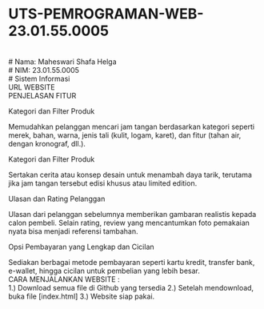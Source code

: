 # UTS-PEMROGRAMAN-WEB-23.01.55.0005
<br>
# Nama: Maheswari Shafa Helga
<br>
# NIM: 23.01.55.0005
<br>
# Sistem Informasi
<br>
URL WEBSITE
<br>
PENJELASAN FITUR
<br>
<p>Kategori dan Filter Produk</p>
Memudahkan pelanggan mencari jam tangan berdasarkan kategori seperti merek, bahan, warna, jenis tali (kulit, logam, karet), dan fitur (tahan air, dengan kronograf, dll.).
<br>
<p>Kategori dan Filter Produk</p>
Sertakan cerita atau konsep desain untuk menambah daya tarik, terutama jika jam tangan tersebut edisi khusus atau limited edition.
<br>
<p>Ulasan dan Rating Pelanggan</p>
Ulasan dari pelanggan sebelumnya memberikan gambaran realistis kepada calon pembeli. Selain rating, review yang mencantumkan foto pemakaian nyata bisa menjadi referensi tambahan.
<br>
<p>Opsi Pembayaran yang Lengkap dan Cicilan</p>
Sediakan berbagai metode pembayaran seperti kartu kredit, transfer bank, e-wallet, hingga cicilan untuk pembelian yang lebih besar.
<br>
CARA MENJALANKAN WEBSITE :
<br>
1.) Download semua file di Github yang tersedia
2.) Setelah mendownload, buka file [index.html]
3.) Website siap pakai.

